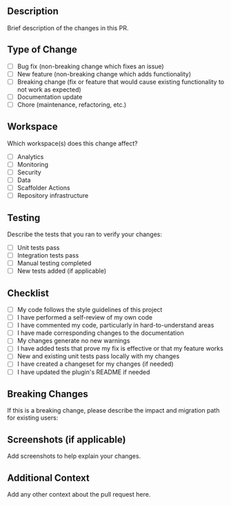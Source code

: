 ## Description

Brief description of the changes in this PR.

## Type of Change

- [ ] Bug fix (non-breaking change which fixes an issue)
- [ ] New feature (non-breaking change which adds functionality)
- [ ] Breaking change (fix or feature that would cause existing functionality to not work as expected)
- [ ] Documentation update
- [ ] Chore (maintenance, refactoring, etc.)

## Workspace

Which workspace(s) does this change affect?

- [ ] Analytics
- [ ] Monitoring  
- [ ] Security
- [ ] Data
- [ ] Scaffolder Actions
- [ ] Repository infrastructure

## Testing

Describe the tests that you ran to verify your changes:

- [ ] Unit tests pass
- [ ] Integration tests pass
- [ ] Manual testing completed
- [ ] New tests added (if applicable)

## Checklist

- [ ] My code follows the style guidelines of this project
- [ ] I have performed a self-review of my own code
- [ ] I have commented my code, particularly in hard-to-understand areas
- [ ] I have made corresponding changes to the documentation
- [ ] My changes generate no new warnings
- [ ] I have added tests that prove my fix is effective or that my feature works
- [ ] New and existing unit tests pass locally with my changes
- [ ] I have created a changeset for my changes (if needed)
- [ ] I have updated the plugin's README if needed

## Breaking Changes

If this is a breaking change, please describe the impact and migration path for existing users:

## Screenshots (if applicable)

Add screenshots to help explain your changes.

## Additional Context

Add any other context about the pull request here.